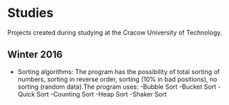 # Studies
Projects created during studying at the Cracow University of Technology.

## Winter 2016

* Sorting algorithms:
The program has the possibility of total sorting of numbers, sorting in reverse order, 
sorting (10% in bad positions), no sorting (random data).The program uses:
-Bubble Sort
-Bucket Sort
-Quick Sort
-Counting Sort
-Heap Sort
-Shaker Sort
